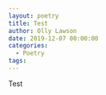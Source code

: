 ```yaml
---
layout: poetry
title: Test
author: Olly Lawson
date: 2019-12-07 00:00:00
categories:
  - Poetry
tags:
---
```


Test